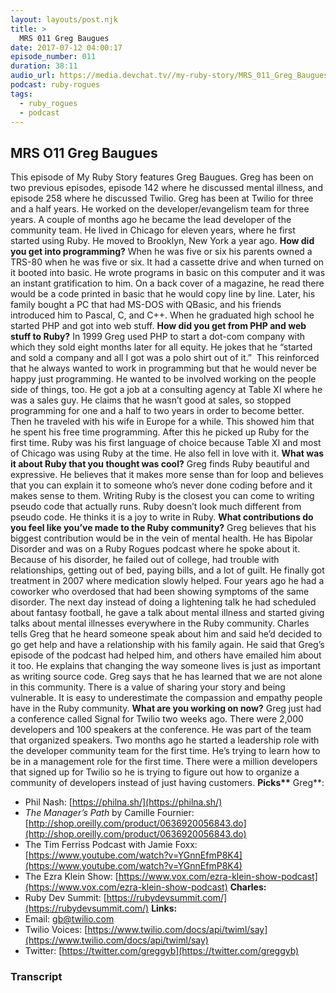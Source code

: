 ```yaml
---
layout: layouts/post.njk
title: >
  MRS 011 Greg Baugues
date: 2017-07-12 04:00:17
episode_number: 011
duration: 38:11
audio_url: https://media.devchat.tv//my-ruby-story/MRS_011_Greg_Baugues.mp3
podcast: ruby-rogues
tags:
  - ruby_rogues
  - podcast
---
```


## **MRS O11 Greg Baugues**

This episode of My Ruby Story features Greg Baugues. Greg has been on two previous episodes, episode 142 where he discussed mental illness, and episode 258 where he discussed Twilio. Greg has been at Twilio for three and a half years. He worked on the developer/evangelism team for three years. A couple of months ago he became the lead developer of the community team. He lived in Chicago for eleven years, where he first started using Ruby. He moved to Brooklyn, New York a year ago. **How did you get into programming?** When he was five or six his parents owned a TRS-80 when he was five or six. It had a cassette drive and when turned on it booted into basic. He wrote programs in basic on this computer and it was an instant gratification to him. On a back cover of a magazine, he read there would be a code printed in basic that he would copy line by line. Later, his family bought a PC that had MS-DOS with QBasic, and his friends introduced him to Pascal, C, and C++. When he graduated high school he started PHP and got into web stuff. **How did you get from PHP and web stuff to Ruby?** In 1999 Greg used PHP to start a dot-com company with which they sold eight months later for all equity. He jokes that he “started and sold a company and all I got was a polo shirt out of it.”&nbsp; This reinforced that he always wanted to work in programming but that he would never be happy just programming. He wanted to be involved working on the people side of things, too. He got a job at a consulting agency at Table XI where he was a sales guy. He claims that he wasn’t good at sales, so stopped programming for one and a half to two years in order to become better. Then he traveled with his wife in Europe for a while. This showed him that he spent his free time programming. After this he picked up Ruby for the first time. Ruby was his first language of choice because Table XI and most of Chicago was using Ruby at the time. He also fell in love with it. **What was it about Ruby that you thought was cool?** Greg finds Ruby beautiful and expressive. He believes that it makes more sense than for loop and believes that you can explain it to someone who’s never done coding before and it makes sense to them. Writing Ruby is the closest you can come to writing pseudo code that actually runs. Ruby doesn’t look much different from pseudo code. He thinks it is a joy to write in Ruby. **What contributions do you feel like you’ve made to the Ruby community?** Greg believes that his biggest contribution would be in the vein of mental health. He has Bipolar Disorder and was on a Ruby Rogues podcast where he spoke about it. Because of his disorder, he failed out of college, had trouble with relationships, getting out of bed, paying bills, and a lot of guilt. He finally got treatment in 2007 where medication slowly helped. Four years ago he had a coworker who overdosed that had been showing symptoms of the same disorder. The next day instead of doing a lightening talk he had scheduled about fantasy football, he gave a talk about mental illness and started giving talks about mental illnesses everywhere in the Ruby community. Charles tells Greg that he heard someone speak about him and said he’d decided to go get help and have a relationship with his family again. He said that Greg’s episode of the podcast had helped him, and others have emailed him about it too. He explains that changing the way someone lives is just as important as writing source code. Greg says that he has learned that we are not alone in this community. There is a value of sharing your story and being vulnerable. It is easy to underestimate the compassion and empathy people have in the Ruby community. **What are you working on now?** Greg just had a conference called Signal for Twilio two weeks ago. There were 2,000 developers and 100 speakers at the conference. He was part of the team that organized speakers. Two months ago he started a leadership role with the developer community team for the first time. He’s trying to learn how to be in a management role for the first time. There were a million developers that signed up for Twilio so he is trying to figure out how to organize a community of developers instead of just having customers. **Picks\*\*** Greg\*\*:

- Phil Nash: [https://philna.sh/](https://philna.sh/)
- _The Manager’s Path_ by Camille Fournier: [http://shop.oreilly.com/product/0636920056843.do](http://shop.oreilly.com/product/0636920056843.do)
- The Tim Ferriss Podcast with Jamie Foxx: [https://www.youtube.com/watch?v=YGnnEfmP8K4](https://www.youtube.com/watch?v=YGnnEfmP8K4)
- The Ezra Klein Show: [https://www.vox.com/ezra-klein-show-podcast](https://www.vox.com/ezra-klein-show-podcast)
  **Charles:**
- Ruby Dev Summit: [https://rubydevsummit.com/](https://rubydevsummit.com/)
  **Links:**
- Email: [gb@twilio.com](mailto:gb@twilio.com)
- Twilio Voices: [https://www.twilio.com/docs/api/twiml/say](https://www.twilio.com/docs/api/twiml/say)
- Twitter: [https://twitter.com/greggyb](https://twitter.com/greggyb)

### Transcript
